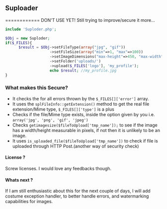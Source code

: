 ## Suploader
============
DON'T USE YET! Still trying to improve/secure it more... 
````php
include 'Suploder.php';

$Obj = new Suploder;
if($_FILES){
      $result = $Obj->setFileType(array("jpg", "gif"))
                    ->setFileSize(array("min"=>1, "max"=>100))
                    ->setImageDimensions("max-height"=>450, "max-width"=>550)
                    ->setFolder('uploads/')
                    ->upload($_FILES['logo'], 'my_profile');
                    echo $result; //my_profile.jpg
}
````




### What makes this Secure? 

* It checks the for all errors thrown by the `$_FILES[]['error']` array. 
* It uses the `splFileInfo::getExtension()` method to get the real file extension/Mime type, `$_FILES[]['type']` is a plus
* Checks if the file/Mime type exists, inside the option given by you i.e. `array('jpg', 'png', 'gif', 'jpeg')`
* Checks `getimagesize($fileToUpload['tmp_name']);` to see if the image has a width/height measurable in pixels, if not then it is unlikely to be an image. 
* It uses `is_uploaded_file($fileToUpload['tmp_name'])` to check if file is uploaded through HTTP Post.(another way of security check)


#### License ? 

Screw licenses. I would love any feedbacks though. 

#### Whats next ? 
If I am still enthusiastic about this for the next couple of days, I will add costume exception handler, to better handle errors, and watermarking capabilities for images. 

